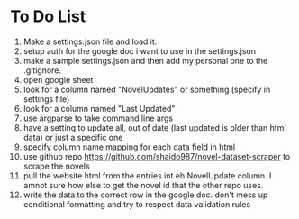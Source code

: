 # To Do List

1. Make a settings.json file and load it.
1. setup auth for the google doc i want to use in the settings.json
1. make a sample settings.json and then add my personal one to the .gitignore.
1. open google sheet
1. look for a column named "NovelUpdates" or something (specify in settings file)
1. look for a column named "Last Updated"
1. use argparse to take command line args
1. have a setting to update all, out of date (last updated is older than html data) or just a specific one
1. specify column name mapping for each data field in html
1. use github repo https://github.com/shaido987/novel-dataset-scraper to scrape the novels
1. pull the website html from the entries int eh NovelUpdate column. I amnot sure how else to get the novel id that the other repo uses.
1. write the data to the correct row in the google doc. don't mess up conditional formatting and try to respect data validation rules
